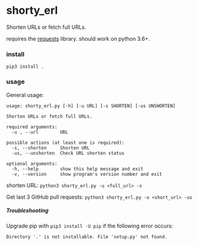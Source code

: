 # shorty_erl

Shorten URLs or fetch full URLs.

requires the [requests](http://docs.python-requests.org/) library. should work on python 3.6+.

### install

`pip3 install .`

### usage

General usage:

```
usage: shorty_erl.py [-h] [-u URL] [-s SHORTEN] [-us UNSHORTEN]

Shorten URLs or fetch full URLs.

required arguments:
  -u , --url        URL

possible actions (at least one is required):
  -s, --shorten     Shorten URL
  -us, --unshorten  Check URL shorten status

optional arguments:
  -h, --help        show this help message and exit
  -v, --version     show program's version number and exit
```

shorten URL:
`python3 shorty_erl.py -u <full_url> -s`

Get last 3 GitHub pull requests:
`python3 shorty_erl.py -u <short_url> -us`

##### Troubleshooting

Upgrade pip with `pip3 install -U pip` if the following error occurs:

`Directory '.' is not installable. File 'setup.py' not found.`
